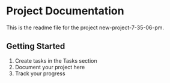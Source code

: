 # Project Documentation 
 
This is the readme file for the project new-project-7-35-06-pm. 
 
## Getting Started 
 
1. Create tasks in the Tasks section 
2. Document your project here 
3. Track your progress 
